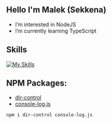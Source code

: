 ## Hello I'm Malek (Sekkena)

- I’m interested in NodeJS
- I’m currently learning TypeScript 

## Skills
[![My Skills](https://skillicons.dev/icons?i=js,ts,html,nodejs,discordjs,discord,vscode,md&perline=8)](https://skillicons.dev)

## NPM Packages:

- [dir-control](https://www.npmjs.com/package/dir-control)
- [console-log.js](https://www.npmjs.com/package/console-log.js)

```bash
npm i dir-control console-log.js
```
